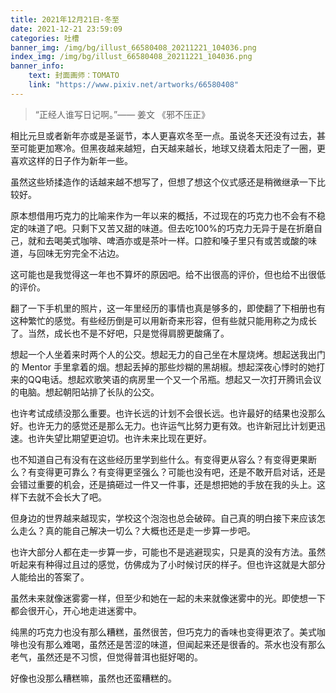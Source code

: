 ```yaml
---
title: 2021年12月21日-冬至
date: 2021-12-21 23:59:09
categories: 吐槽
banner_img: /img/bg/illust_66580408_20211221_104036.png
index_img: /img/bg/illust_66580408_20211221_104036.png
banner_info: 
    text: 封面画师：TOMATO
    link: "https://www.pixiv.net/artworks/66580408"
---
```


> “正经人谁写日记啊。”—— 姜文 《邪不压正》

相比元旦或者新年亦或是圣诞节，本人更喜欢冬至一点。虽说冬天还没有过去，甚至可能更加寒冷。但黑夜越来越短，白天越来越长，地球又绕着太阳走了一圈，更喜欢这样的日子作为新年一些。

<!--more-->

虽然这些矫揉造作的话越来越不想写了，但想了想这个仪式感还是稍微继承一下比较好。

原本想借用巧克力的比喻来作为一年以来的概括，不过现在的巧克力也不会有不稳定的味道了吧。只剩下又苦又甜的味道。但去吃100%的巧克力无异于是在折磨自己，就和去喝美式咖啡、啤酒亦或是茶叶一样。口腔和嗓子里只有或苦或酸的味道，与回味无穷完全不沾边。

这可能也是我觉得这一年也不算坏的原因吧。给不出很高的评价，但也给不出很低的评价。

翻了一下手机里的照片，这一年里经历的事情也真是够多的，即使翻了下相册也有这种繁忙的感觉。有些经历倒是可以用新奇来形容，但有些就只能用称之为成长了。当然，成长也不是不好吧，只是觉得肩膀更酸痛了。

想起一个人坐着来时两个人的公交。想起无力的自己坐在木屋烧烤。想起送我出门的 Mentor 手里拿着的烟。想起丢掉的那些炒糊的黑胡椒。想起深夜心悸时的她打来的QQ电话。想起欢歌笑语的病房里一个又一个吊瓶。想起又一次打开腾讯会议的电脑。想起朝阳站排了长队的公交。

也许考试成绩没那么重要。也许长远的计划不会很长远。也许最好的结果也没那么好。也许无力的感觉还是那么无力。也许运气比努力更有效。也许新冠比计划更迅速。也许失望比期望更迫切。也许未来比现在更好。

也不知道自己有没有在这些经历里学到些什么。有变得更从容么？有变得更果断么？有变得更可靠么？有变得更坚强么？可能也没有吧，还是不敢开启对话，还是会错过重要的机会，还是搞砸过一件又一件事，还是想把她的手放在我的头上。这样下去就不会长大了吧。

但身边的世界越来越现实，学校这个泡泡也总会破碎。自己真的明白接下来应该怎么走么？真的能自己解决一切么？大概也还是走一步算一步吧。

也许大部分人都在走一步算一步，可能也不是逃避现实，只是真的没有方法。虽然听起来有种得过且过的感觉，仿佛成为了小时候讨厌的样子。但也许这就是大部分人能给出的答案了。

虽然未来就像迷雾雾一样，但至少和她在一起的未来就像迷雾中的光。即使想一下都会很开心，开心地走进迷雾中。

纯黑的巧克力也没有那么糟糕，虽然很苦，但巧克力的香味也变得更浓了。美式咖啡也没有那么难喝，虽然还是苦涩的味道，但闻起来还是很香的。茶水也没有那么老气，虽然还是不习惯，但觉得普洱也挺好喝的。

好像也没那么糟糕嘛，虽然也还蛮糟糕的。

